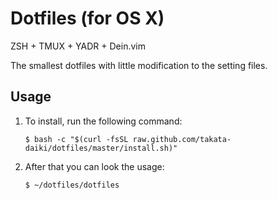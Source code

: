 # Dotfiles (for OS X)
ZSH + TMUX + YADR + Dein.vim

The smallest dotfiles with little modification to the setting files.

## Usage
1. To install, run the following command:

    `$ bash -c "$(curl -fsSL raw.github.com/takata-daiki/dotfiles/master/install.sh)"`

2. After that you can look the usage:

    `$ ~/dotfiles/dotfiles`

